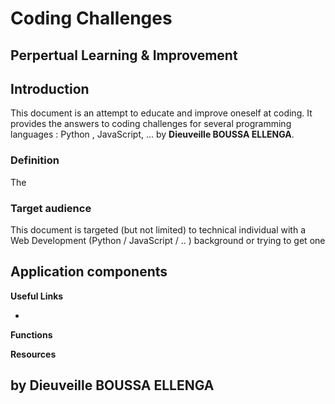 # Coding Challenges #


## Perpertual Learning & Improvement ## 


## Introduction ##
This document is an attempt to educate and improve oneself at coding.
It provides the answers to coding challenges for several programming languages : Python , JavaScript, ... 
by **Dieuveille BOUSSA ELLENGA**. 




### Definition ###

The  


### Target audience ###

This document is targeted (but not limited) to technical individual with a Web Development (Python  /  JavaScript / .. ) background or trying to get one




## Application components ##
   




**Useful Links**

 -   





**Functions**





**Resources**













## by Dieuveille BOUSSA ELLENGA ##


